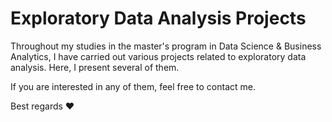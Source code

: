 # Exploratory Data Analysis Projects

Throughout my studies in the master's program in Data Science & Business Analytics, I have carried out various projects related to exploratory data analysis. Here, I present several of them.

If you are interested in any of them, feel free to contact me. 

Best regards :heart:
